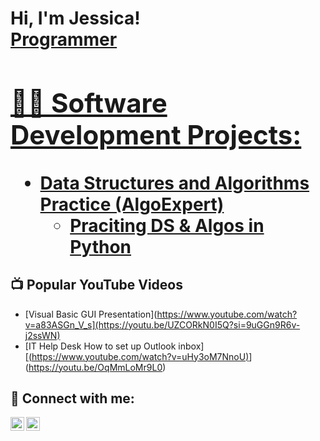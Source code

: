 <h1>Hi, I'm Jessica! <br/><a href="https://github.com/SkrentnySoftware">Programmer</a> <a href="https://www.linkedin.com/in/jessica-skrentny-387267139/">

<h2>👨‍💻 Software Development Projects:</h2>

- <b>Data Structures and Algorithms Practice (AlgoExpert)</b>
  - [Praciting DS & Algos in Python](https://github.com/joshmadakor1/Algorithms-Practice)

<h2>📺 Popular YouTube Videos</h2>

- [Visual Basic GUI Presentation](https://www.youtube.com/watch?v=a83ASGn_V_s](https://youtu.be/UZCORkN0I5Q?si=9uGGn9R6v-j2ssWN)
- [IT Help Desk How to set up Outlook inbox][[(https://www.youtube.com/watch?v=uHy3oM7NnoU)](https://youtu.be/HjMajth_Cf0)](https://youtu.be/OqMmLoMr9L0)

<h2> 🤳 Connect with me:</h2>

[<img align="left" alt="JessicaSkrentny | YouTube" width="22px" src="https://cdn.jsdelivr.net/npm/simple-icons@v3/icons/youtube.svg" />][youtube]

[<img align="left" alt="JessicaSkrentny | LinkedIn" width="22px" src="https://cdn.jsdelivr.net/npm/simple-icons@v3/icons/linkedin.svg" />][linkedin]



[youtube]: https://www.youtube.com/@jessicas4103/featured

[linkedin]: https://www.linkedin.com/in/jessica-skrentny-387267139


<!--
**joshmadakor1/joshmadakor1** is a ✨ _special_ ✨ repository because its `README.md` (this file) appears on your GitHub profile.

Here are some ideas to get you started:

- 🔭 I’m currently working on ...
- 🌱 I’m currently learning ...
- 👯 I’m looking to collaborate on ...
- 🤔 I’m looking for help with ...
- 💬 Ask me about ...
- 📫 How to reach me: ...
- 😄 Pronouns: ...
- ⚡ Fun fact: ...
-->
